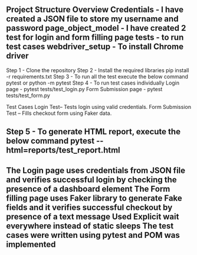 Project Structure Overview
Credentials - I have created a JSON file to store my username and password
page_object_model  - I have created 2 test for login and form filling page
tests - to run test cases
webdriver_setup - To install Chrome driver
------

Step 1 - Clone the repository
Step 2 - Install the required libraries 
pip install -r requirements.txt
Step 3 - To run all the test execute the below command 
pytest or python -m pytest
Step 4 - To run test cases individually 
Login page - pytest tests/test_login.py
Form Submission page - pytest tests/test_form.py

Test Cases
Login Test– Tests login using valid credentials.
Form Submission Test – Fills checkout form using Faker data.

Step 5 - To generate HTML report, execute the below command 
pytest --html=reports/test_report.html
------

The Login page uses credentials from JSON file and verifies successful login by checking the presence of a dashboard element
The Form filling page uses Faker library to generate Fake fields and it verifies successful checkout by presence of a text message
Used Explicit wait everywhere instead of static sleeps
The test cases were written using pytest and POM was implemented
------
